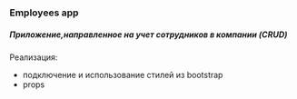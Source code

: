 ### Employees app

##### Приложение,направленное на учет сотрудников в компании (CRUD)

Реализация:
* подключение и использование стилей из bootstrap
* props
